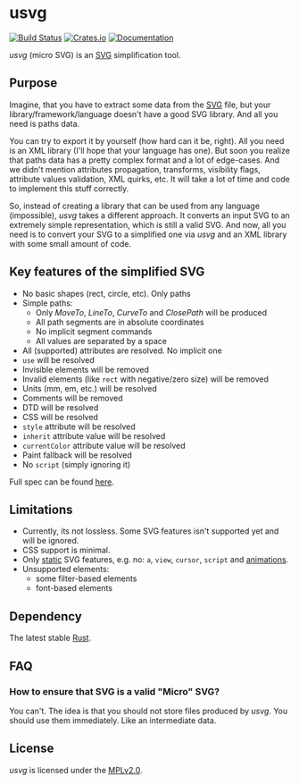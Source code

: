 # usvg
[![Build Status](https://travis-ci.org/RazrFalcon/resvg.svg?branch=master)](https://travis-ci.org/RazrFalcon/usvg)
[![Crates.io](https://img.shields.io/crates/v/usvg.svg)](https://crates.io/crates/usvg)
[![Documentation](https://docs.rs/usvg/badge.svg)](https://docs.rs/usvg)

*usvg* (micro SVG) is an [SVG] simplification tool.

## Purpose

Imagine, that you have to extract some data from the [SVG] file, but your
library/framework/language doesn't have a good SVG library.
And all you need is paths data.

You can try to export it by yourself (how hard can it be, right).
All you need is an XML library (I'll hope that your language has one).
But soon you realize that paths data has a pretty complex format and a lot
of edge-cases. And we didn't mention attributes propagation, transforms,
visibility flags, attribute values validation, XML quirks, etc.
It will take a lot of time and code to implement this stuff correctly.

So, instead of creating a library that can be used from any language (impossible),
*usvg* takes a different approach. It converts an input SVG to an extremely
simple representation, which is still a valid SVG.
And now, all you need is to convert your SVG to a simplified one via *usvg*
and an XML library with some small amount of code.

## Key features of the simplified SVG

- No basic shapes (rect, circle, etc). Only paths
- Simple paths:
  - Only *MoveTo*, *LineTo*, *CurveTo* and *ClosePath* will be produced
  - All path segments are in absolute coordinates
  - No implicit segment commands
  - All values are separated by a space
- All (supported) attributes are resolved. No implicit one
- `use` will be resolved
- Invisible elements will be removed
- Invalid elements (like `rect` with negative/zero size) will be removed
- Units (mm, em, etc.) will be resolved
- Comments will be removed
- DTD will be resolved
- CSS will be resolved
- `style` attribute will be resolved
- `inherit` attribute value will be resolved
- `currentColor` attribute value will be resolved
- Paint fallback will be resolved
- No `script` (simply ignoring it)

Full spec can be found [here](../docs/usvg_spec.adoc).

## Limitations

- Currently, its not lossless. Some SVG features isn't supported yet and will be ignored.
- CSS support is minimal.
- Only [static](http://www.w3.org/TR/SVG11/feature#SVG-static) SVG features,
  e.g. no: `a`, `view`, `cursor`, `script` and [animations](https://www.w3.org/TR/SVG/animate.html).
- Unsupported elements:
  - some filter-based elements
  - font-based elements

## Dependency

The latest stable [Rust](https://www.rust-lang.org/).

## FAQ

### How to ensure that SVG is a valid "Micro" SVG?

You can't. The idea is that you should not store files produced by *usvg*.
You should use them immediately. Like an intermediate data.

## License

*usvg* is licensed under the [MPLv2.0](https://www.mozilla.org/en-US/MPL/).

[SVG]: https://en.wikipedia.org/wiki/Scalable_Vector_Graphics

